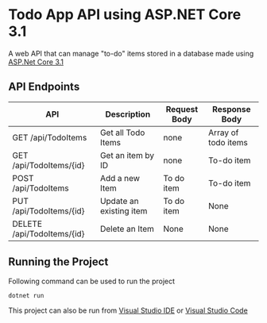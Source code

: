 # Todo App API using ASP.NET Core 3.1

A web API that can manage "to-do" items stored in a database made using [ASP.Net Core 3.1](https://docs.microsoft.com/en-us/aspnet/core/?view=aspnetcore-3.1)

## API Endpoints

|API   |Description   |Request Body   |Response Body 
|---|---|---|---|
|GET /api/TodoItems|Get all Todo Items  | none  |Array of todo items|
|GET /api/TodoItems/{id}|Get an item by ID   |none|To-do item   
|POST /api/TodoItems |Add a new Item   |To do item |To-do item
|PUT /api/TodoItems/{id} |Update an existing item|To do item|None
|DELETE /api/TodoItems/{id} |Delete an Item|None|None   

## Running the Project

Following command can be used to run the project
```sh
dotnet run
```

This project can also be run from [Visual Studio IDE](https://visualstudio.microsoft.com/) or [Visual Studio Code](https://code.visualstudio.com/)


